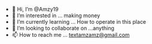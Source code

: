 - 👋 Hi, I’m @Amzy19
- 👀 I’m interested in ... making money
- 🌱 I’m currently learning ... How to operate in this place
- 💞️ I’m looking to collaborate on ...anything
- 📫 How to reach me ... textamzamz@gmail.com

<!---
Amzy19/Amzy19 is a ✨ special ✨ repository because its `README.md` (this file) appears on your GitHub profile.
You can click the Preview link to take a look at your changes.
--->
